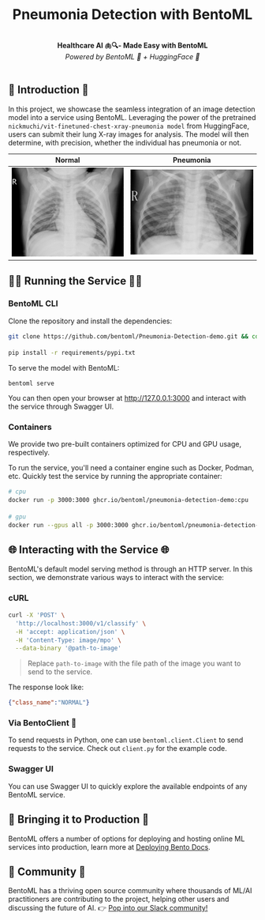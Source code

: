<div align="center">
    <h1 align="center">Pneumonia Detection with BentoML</h1>
    <br>
    <strong> Healthcare AI 🫁🔍- Made Easy with BentoML<br></strong>
    <i>Powered by BentoML 🍱 + HuggingFace 🤗</i>
    <br>
</div>
<br>

## 📖 Introduction 📖
In this project, we showcase the seamless integration of an image detection model into a service using BentoML. Leveraging the power of the pretrained `nickmuchi/vit-finetuned-chest-xray-pneumonia model` from HuggingFace, users can submit their lung X-ray images for analysis. The model will then determine, with precision, whether the individual has pneumonia or not.

| Normal | Pneumonia                               	|
|------- |-----------------------------------------	|
| ![Normal](samples/NORMAL2-IM-1427-0001.jpeg)| ![Pneumonia](samples/person1950_bacteria_4881.jpeg) |

## 🏃‍♂️ Running the Service 🏃‍♂️
### BentoML CLI
Clone the repository and install the dependencies:
```bash
git clone https://github.com/bentoml/Pneumonia-Detection-demo.git && cd Pneumonia-Detection-demo

pip install -r requirements/pypi.txt
```

To serve the model with BentoML:
```
bentoml serve
```

You can then open your browser at http://127.0.0.1:3000 and interact with the service through Swagger UI.

### Containers
 We provide two pre-built containers optimized for CPU and GPU usage, respectively. 

To run the service, you'll need a container engine such as Docker, Podman, etc. Quickly test the service by running the appropriate container:

```bash
# cpu
docker run -p 3000:3000 ghcr.io/bentoml/pneumonia-detection-demo:cpu

# gpu
docker run --gpus all -p 3000:3000 ghcr.io/bentoml/pneumonia-detection-demo:gpu
```

## 🌐 Interacting with the Service 🌐
BentoML's default model serving method is through an HTTP server. In this section, we demonstrate various ways to interact with the service:
### cURL
```bash
curl -X 'POST' \
  'http://localhost:3000/v1/classify' \
  -H 'accept: application/json' \
  -H 'Content-Type: image/mpo' \
  --data-binary '@path-to-image'
```
> Replace `path-to-image` with the file path of the image you want to send to the service.

The response look like:
```json
{"class_name":"NORMAL"}
```
### Via BentoClient 🐍
To send requests in Python, one can use ``bentoml.client.Client`` to send requests to the service. Check out `client.py` for the example code.

### Swagger UI
You can use Swagger UI to quickly explore the available endpoints of any BentoML service.

## 🚀 Bringing it to Production 🚀
BentoML offers a number of options for deploying and hosting online ML services into production, learn more at [Deploying Bento Docs](https://docs.bentoml.org/en/latest/concepts/deploy.html).

## 👥 Community 👥
BentoML has a thriving open source community where thousands of ML/AI practitioners are 
contributing to the project, helping other users and discussing the future of AI. 👉 [Pop into our Slack community!](https://l.bentoml.com/join-slack)





